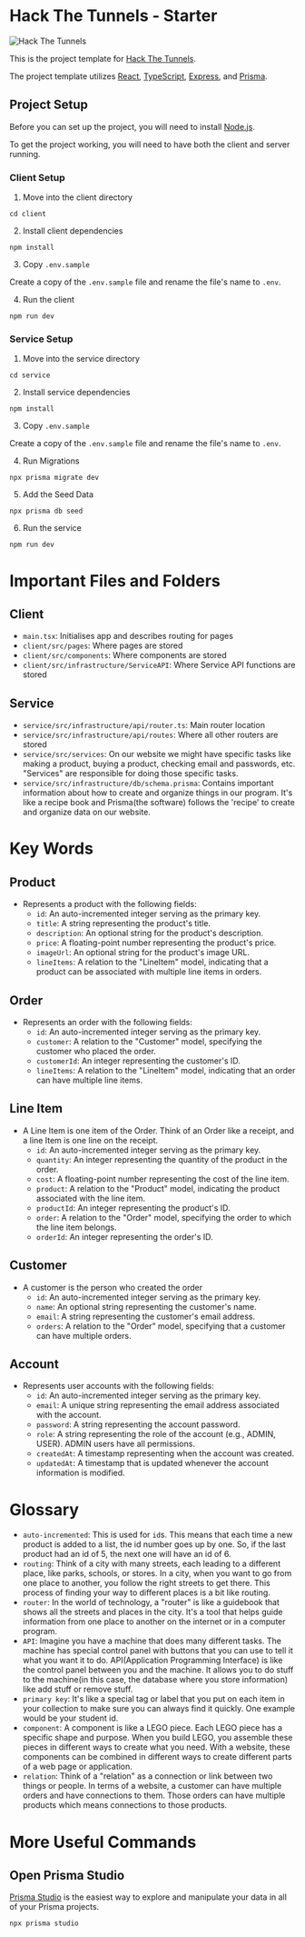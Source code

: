 # Hack The Tunnels - Starter

![Hack The Tunnels](https://i.imgur.com/hfdpJca.png)

This is the project template for [Hack The Tunnels](https://ccss.carleton.ca/hackthetunnels/).

The project template utilizes [React](https://react.dev/), [TypeScript](https://www.typescriptlang.org/), [Express](https://expressjs.com/), and [Prisma](https://www.prisma.io/).

## Project Setup

Before you can set up the project, you will need to install [Node.js](https://nodejs.org/en).

To get the project working, you will need to have both the client and server running.

### Client Setup

1. Move into the client directory

```
cd client
```

2. Install client dependencies

```
npm install
```

3. Copy `.env.sample`

Create a copy of the `.env.sample` file and rename the file's name to `.env`.

4. Run the client

```
npm run dev
```

### Service Setup

1. Move into the service directory

```
cd service
```

2. Install service dependencies

```
npm install
```

3. Copy `.env.sample`

Create a copy of the `.env.sample` file and rename the file's name to `.env`.

4. Run Migrations

```
npx prisma migrate dev
```

5. Add the Seed Data

```
npx prisma db seed
```

6. Run the service

```
npm run dev
```

# Important Files and Folders

## Client

- `main.tsx`: Initialises app and describes routing for pages
- `client/src/pages`: Where pages are stored
- `client/src/components`: Where components are stored
- `client/src/infrastructure/ServiceAPI`: Where Service API functions are stored

## Service

- `service/src/infrastructure/api/router.ts`: Main router location
- `service/src/infrastructure/api/routes`: Where all other routers are stored
- `service/src/services`: On our website we might have specific tasks like making a product, buying a product, checking email and passwords, etc. "Services" are responsible for doing those specific tasks.
- `service/src/infrastructure/db/schema.prisma`: Contains important information about how to create and organize things in our program. It's like a recipe book and Prisma(the software) follows the 'recipe' to create and organize data on our website.

# Key Words

## Product

- Represents a product with the following fields:
  - `id`: An auto-incremented integer serving as the primary key.
  - `title`: A string representing the product's title.
  - `description`: An optional string for the product's description.
  - `price`: A floating-point number representing the product's price.
  - `imageUrl`: An optional string for the product's image URL.
  - `lineItems`: A relation to the "LineItem" model, indicating that a product can be associated with multiple line items in orders.

## Order

- Represents an order with the following fields:
  - `id`: An auto-incremented integer serving as the primary key.
  - `customer`: A relation to the "Customer" model, specifying the customer who placed the order.
  - `customerId`: An integer representing the customer's ID.
  - `lineItems`: A relation to the "LineItem" model, indicating that an order can have multiple line items.

## Line Item

- A Line Item is one item of the Order. Think of an Order like a receipt, and a line Item is one line on the receipt.
  - `id`: An auto-incremented integer serving as the primary key.
  - `quantity`: An integer representing the quantity of the product in the order.
  - `cost`: A floating-point number representing the cost of the line item.
  - `product`: A relation to the "Product" model, indicating the product associated with the line item.
  - `productId`: An integer representing the product's ID.
  - `order`: A relation to the "Order" model, specifying the order to which the line item belongs.
  - `orderId`: An integer representing the order's ID.

## Customer

- A customer is the person who created the order
  - `id`: An auto-incremented integer serving as the primary key.
  - `name`: An optional string representing the customer's name.
  - `email`: A string representing the customer's email address.
  - `orders`: A relation to the "Order" model, specifying that a customer can have multiple orders.

## Account

- Represents user accounts with the following fields:
  - `id`: An auto-incremented integer serving as the primary key.
  - `email`: A unique string representing the email address associated with the account.
  - `password`: A string representing the account password.
  - `role`: A string representing the role of the account (e.g., ADMIN, USER). ADMIN users have all permissions.
  - `createdAt`: A timestamp representing when the account was created.
  - `updatedAt`: A timestamp that is updated whenever the account information is modified.

# Glossary

- `auto-incremented`: This is used for `id`s. This means that each time a new product is added to a list, the id number goes up by one. So, if the last product had an id of 5, the next one will have an id of 6.
- `routing`: Think of a city with many streets, each leading to a different place, like parks, schools, or stores. In a city, when you want to go from one place to another, you follow the right streets to get there. This process of finding your way to different places is a bit like routing.
- `router`: In the world of technology, a "router" is like a guidebook that shows all the streets and places in the city. It's a tool that helps guide information from one place to another on the internet or in a computer program.
- `API`: Imagine you have a machine that does many different tasks. The machine has special control panel with buttons that you can use to tell it what you want it to do. API(Application Programming Interface) is like the control panel between you and the machine. It allows you to do stuff to the machine(in this case, the database where you store information) like add stuff or remove stuff.
- `primary key`: It's like a special tag or label that you put on each item in your collection to make sure you can always find it quickly. One example would be your student id.
- `component`: A component is like a LEGO piece. Each LEGO piece has a specific shape and purpose. When you build LEGO, you assemble these pieces in different ways to create what you need. With a website, these components can be combined in different ways to create different parts of a web page or application.
- `relation`: Think of a "relation" as a connection or link between two things or people. In terms of a website, a customer can have multiple orders and have connections to them. Those orders can have multiple products which means connections to those products.

# More Useful Commands

## Open Prisma Studio

[Prisma Studio](https://www.prisma.io/studio) is the easiest way to explore and manipulate your data in all of your Prisma projects.

```
npx prisma studio
```
